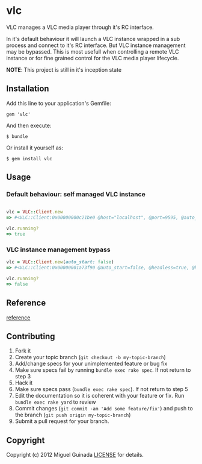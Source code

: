 # vlc

VLC manages a VLC media player through it's RC interface.

In it's default behaviour it will launch a VLC instance wrapped in a sub process and connect to
it's RC interface. But VLC instance management may be bypassed. This is most usefull when controlling
a remote VLC instance or for fine grained control for the VLC media player lifecycle.

**NOTE**: This project is still in it's inception state

## Installation

Add this line to your application's Gemfile:

    gem 'vlc'

And then execute:

    $ bundle

Or install it yourself as:

    $ gem install vlc

## Usage

### Default behaviour: self managed VLC instance

```ruby

vlc = VLC::Client.new
=> #<VLC::Client:0x00000000c21be0 @host="localhost", @port=9595, @auto_start=true, @headless=true, @process=#<IO:fd 5>, @socket=#<TCPSocket:fd 6>>

vlc.running?
=> true
```

### VLC instance management bypass

```ruby
vlc = VLC::Client.new(auto_start: false)
=> #<VLC::Client:0x00000001a73f90 @auto_start=false, @headless=true, @host="localhost", @port=9595>

vlc.running?
=> false
```

## Reference

[reference](http://rdoc.info/github/mguinada/vlc)

## Contributing

1. Fork it
2. Create your topic branch (`git checkout -b my-topic-branch`)
3. Add/change specs for your unimplemented feature or bug fix
4. Make sure specs fail by running `bundle exec rake spec`. If not return to step 3
5. Hack it
6. Make sure specs pass (`bundle exec rake spec`). If not return to step 5
7. Edit the documentation so it is coherent with your feature or fix. Run `bundle exec rake yard` to review
8. Commit changes (`git commit -am 'Add some feature/fix'`) and push to the branch (`git push origin my-topic-branch`)
9. Submit a pull request for your branch.

## Copyright

Copyright (c) 2012 Miguel Guinada
[LICENSE][] for details.

[license]: https://github.com/mguinada/vlc/blob/master/LICENSE

